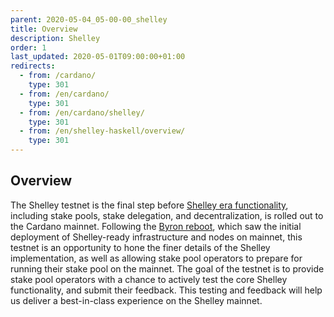 ```yaml
---
parent: 2020-05-04_05-00-00_shelley
title: Overview
description: Shelley
order: 1
last_updated: 2020-05-01T09:00:00+01:00
redirects:
  - from: /cardano/
    type: 301
  - from: /en/cardano/
    type: 301
  - from: /en/cardano/shelley/
    type: 301
  - from: /en/shelley-haskell/overview/
    type: 301
---
```

## Overview

The Shelley testnet is the final step before [Shelley era functionality](https://cardanoroadmap.com/en/shelley/), including stake pools, stake delegation, and decentralization, is rolled out to the Cardano mainnet. Following the [Byron reboot](https://iohk.io/en/blog/posts/2020/03/30/what-the-byron-reboot-means-for-cardano/), which saw the initial deployment of Shelley-ready infrastructure and nodes on mainnet, this testnet is an opportunity to hone the finer details of the Shelley implementation, as well as allowing stake pool operators to prepare for running their stake pool on the mainnet. The goal of the testnet is to provide stake pool operators with a chance to actively test the core Shelley functionality, and submit their feedback. This testing and feedback will help us deliver a best-in-class experience on the Shelley mainnet. 